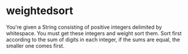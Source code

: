 # weightedsort
You're given a String consisting of positive integers delimited by whitespace. You must get these integers and weight sort them. Sort first according to the sum of digits in each integer, if the sums are equal, the smaller one comes first.
